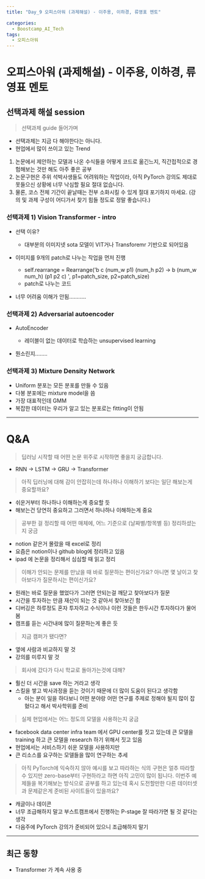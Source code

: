 ```yaml
---
title: "Day_9 오피스아워 (과제해설) - 이주용, 이하경, 류영표 멘토"

categories:
  - Boostcamp_AI_Tech
tags:
  - 오피스아워
---
```


# 오피스아워 (과제해설) - 이주용, 이하경, 류영표 멘토

## 선택과제 해설 session

> 선택과제 guide 들어가며

- 선택과제는 지금 다 해야한다는 아니다.
- 현업에서 많이 쓰이고 있는 Trend

1. 논문에서 제안하는 모델과 나온 수식들을 어떻게 코드로 옮긴느지, 직간접적으로 경험해보는 것만 해도 아주 좋은 공부
2. 논문구현은 주위 석박사생들도 어려워하는 작업이라, 아직 PyTorch 강의도 제대로 못들으신 상황에 너무 낙심할 필요 절대 없습니다.
3. 물론, 코스 전체 기간이 끝날때는 전부 소화시킬 수 있게 절대 포기하지 마세요.
(강의 및 과제 구성이 어디가서 찾기 힘들 정도로 정말 좋습니다.)

### 선택과제 1) Vision Transformer - intro

- 선택 이유?
  - 대부분의 이미지넷 sota 모델이 VIT거나 Transforemr 기반으로 되어있음

- 이미지를 9개의 patch로 나누는 작업을 먼저 진행
  - self.rearrange = Rearrange('b c (num_w p1) (num_h p2) -> b (num_w num_h) (p1 p2 c) ', p1=patch_size, p2=patch_size)
  - patch로 나누는 코드

- 너무 어려움 이해가 안됨...........

### 선택과제 2) Adversarial autoencoder

- AutoEncoder
  - 레이블이 없는 데이터로 학습하는 unsupervised learning

- 뭔소린지........

### 선택과제 3) Mixture Density Network

- Uniform 분포는 모든 분포를 만들 수 있음
- 다봉 분포에는 mixture model을 씀
- 가장 대표적인데 GMM
- 복잡한 데이터는 우리가 알고 있는 분포로는 fitting이 안됨

---
# Q&A

> 딥러닝 시작할 때 어떤 논문 위주로 시작하면 좋을지 궁금합니다.

- RNN -> LSTM -> GRU -> Transformer

> 아직 딥러닝에 대해 감이 안잡히는데 하나하나 이해하기 보다는 일단 해보는게 중요할까요?

- 쉬운거부터 하나하나 이해하는게 중요할 듯
- 해보는건 당연히 중요하고 그러면서 하나하나 이해하는게 중요

> 공부한 걸 정리할 때 어떤 매체에, 어느 기준으로 (날짜별/항목별 등) 정리하셨는지 궁금

- notion 같은거 몰랐을 때 excel로 정리
- 요즘은 notion이나 github blog에 정리하고 있음
- ipad 에 논문을 정리해서 심심할 때 읽고 정리

> 이해가 안되는 문제를 만났을 때 바로 질문하는 편이신가요? 아니면 몇 날이고 찾아보다가 질문하시는 편이신가요?

- 원래는 바로 질문을 했었다가 그러면 안되는걸 깨닫고 찾아보다가 질문
- 시간을 투자하는 만큼 재산이 되는 것 같아서 찾아보긴 함
- 디버깅은 하루정도 혼자 투자하고 수식이나 이런 것들은 한두시간 투자하다가 물어봄
- 캠프를 듣는 시간내에 많이 질문하는게 좋은 듯

> 지금 캠퍼가 됐다면?

- 옆에 사람과 비교하지 말 것
- 강의를 미루지 말 것

> 회사에 갔다가 다시 학교로 돌아가는것에 대해?

- 훨신 더 시간을 save 하는 거라고 생각
- 스킬을 쌓고 박사과정을 듣는 것이기 때문에 더 많이 도움이 된다고 생각함
  - 아는 분이 일을 하다보니 어떤 분야랑 어떤 연구를 주제로 정해야 될지 많이 잡혔다고 해서 박사학위를 준비

> 실제 현업에서는 어느 정도의 모델을 사용하는지 궁금

- facebook data center infra team 에서 GPU center를 짓고 있는데 큰 모델을 training 하고 큰 모델을 research 하기 위해서 짓고 있음
- 현업에서는 서비스하기 쉬운 모델을 사용하지만 
- 큰 리소스를 요구하는 모델들을 많이 연구하는 추세

> 아직 PyTorch에 익숙하지 않아 예시를 보고 따라하는 식의 구현은 얼추 따라할 수 있지만 zero-base부터 구현하라고 하면 아직 고민이 많이 됩니다. 이번주 예제들을 복기해보는 방식으로 공부를 하고 있는데 혹시 도전할만한 다른 데이터셋과 문제같은게 준비된 사이트들이 있을까요?

- 캐글이나 데이콘
- 너무 조급해하지 말고 부스트캠프에서 진행하는 P-stage 잘 따라가면 될 것 같다는 생각
- 다음주에 PyTorch 강의가 준비되어 있으니 조급해하지 말기

---
## 최근 동향

- Transformer 가 계속 사용 중





